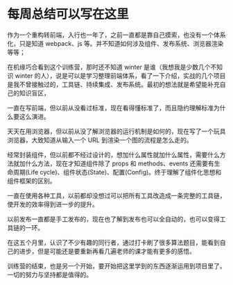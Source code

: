 # 每周总结可以写在这里

作为一个重构转前端，入行也一年了，之前一直都是靠自己摸索，也没有一个体系化，只是知道 webpack、js 等。并不知道如何涉及组件、发布系统、浏览器渲染等等；

在机缘巧合看到这个训练营，那时还不知道 winter 是谁（我想我是少数几个不知识 winter 的人），说是可以是学习整理前端体系，看了一下介绍，实战的几个项目是我不曾接触过的，工具链、持续集成、发布系统。最初的想法就是希望能补充自己的知识盲区，

一直在写前端，但以前从没看过标准，现在看得懂标准了，而且隐约理解标准为什么要这么演进。

天天在用浏览器，但以前从没了解浏览器的运行机制是如何的，现在写了一个玩具浏览器，大致知道从输入一个 URL 到渲染一个图的流程是怎么走的。

经常封装组件，但以前都不经过设计的，想加什么属性就加什么属性，需要什么方法就加什么方法，现在才知道组件除了 props 和 methods、events 还需要有生命周期(Life cycle)、组件状态(State)、配置(Config)。终于理解了组件化思想和组件框架的区别。

一直在使用各种工具，以前都却没想过可以把所有工具改造成一条完整的工具链，使开发的效率得到进一步的提升。

以前发布一直都是手工发布的，现在也了解到发布也可以全自动的，也可以变得工具链的一环。

在这五个月里，认识了不少有趣的同行者，通过打卡刷了很多算法题目，能看到自己的进步，但是可能还是要重新再看几遍老师的课才能有更多的感悟。

训练营的结束，也是另一个开始，要开始把这里学到的东西逐渐运用到项目里了。一切的努力与坚持都是值得的。